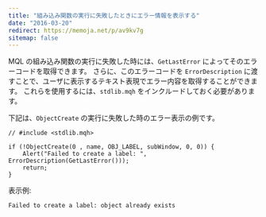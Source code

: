 ```yaml
---
title: "組み込み関数の実行に失敗したときにエラー情報を表示する"
date: "2016-03-20"
redirect: https://memoja.net/p/av9kv7g
sitemap: false
---
```


MQL の組み込み関数の実行に失敗した時には、`GetLastError` によってそのエラーコードを取得できます。
さらに、このエラーコードを `ErrorDescription` に渡すことで、ユーザに表示するテキスト表現でエラー内容を取得することができます。
これらを使用するには、`stdlib.mqh` をインクルードしておく必要があります。

下記は、`ObjectCreate` の実行に失敗した時のエラー表示の例です。

```mql
// #include <stdlib.mqh>

if (!ObjectCreate(0 , name, OBJ_LABEL, subWindow, 0, 0)) {
    Alert("Failed to create a label: ", ErrorDescription(GetLastError()));
    return;
}
```

表示例:

```
Failed to create a label: object already exists
```


